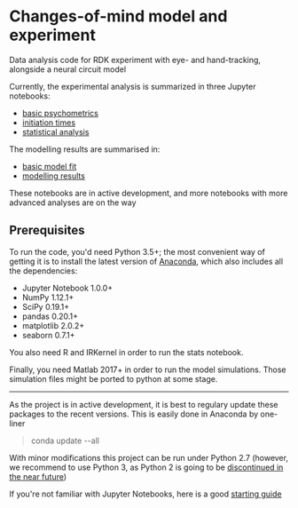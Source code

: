 # Changes-of-mind model and experiment
Data analysis code for RDK experiment with eye- and hand-tracking, alongside a neural circuit model

Currently, the experimental analysis is summarized in three Jupyter notebooks:

- [basic psychometrics](https://github.com/nidstigator/eyehand_model/blob/master/plotting_code/notebooks/psychometrics.ipynb)
- [initiation times](https://github.com/nidstigator/eyehand_model/blob/master/plotting_code/notebooks/initiation_times.ipynb)
- [statistical analysis](https://github.com/nidstigator/eyehand_model/blob/master/plotting_code/notebooks/r_stats.ipynb)

The modelling results are summarised in:

- [basic model fit](https://github.com/nidstigator/eyehand_model/blob/master/plotting_code/notebooks/model_exp_sidebyside.ipynb)
- [modelling results](https://github.com/nidstigator/eyehand_model/blob/master/plotting_code/notebooks/modelling_results.ipynb)

These notebooks are in active development, and more notebooks with more advanced analyses are on the way

## Prerequisites
To run the code, you'd need Python 3.5+; the most convenient way of getting it is to install the latest version of [Anaconda](https://www.anaconda.com/download/), which also includes all the dependencies:
- Jupyter Notebook 1.0.0+
- NumPy 1.12.1+
- SciPy 0.19.1+
- pandas 0.20.1+
- matplotlib 2.0.2+
- seaborn 0.7.1+

You also need R and IRKernel in order to run the stats notebook. 

Finally, you need Matlab 2017+ in order to run the model simulations. Those simulation files might be ported to python at some stage.


________________________________________________
As the project is in active development, it is best to regulary update these packages to the recent versions. This is easily done in Anaconda by one-liner 

> conda update --all

With minor modifications this project can be run under Python 2.7 (however, we recommend to use Python 3, as Python 2 is going to be [discontinued in the near future](https://pythonclock.org/))

If you're not familiar with Jupyter Notebooks, here is a good [starting guide](http://jupyter-notebook-beginner-guide.readthedocs.io/en/latest/index.html)


